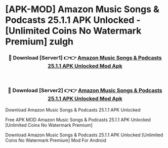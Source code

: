 # [APK-MOD] Amazon Music  Songs & Podcasts 25.1.1 APK Unlocked - [Unlimited Coins No Watermark Premium] zulgh



<div align="center">
<h3>🔴 Download [Server1] 👉👉 <a href="https://momento.my/?title=Amazon_Music__Songs_&_Podcasts_25.1.1_APK_Unlocked">Amazon Music  Songs & Podcasts 25.1.1 APK Unlocked Mod Apk</a></h3><br>

<h3>🔴 Download [Server2] 👉👉 <a href="https://momento.my/?title=Amazon_Music__Songs_&_Podcasts_25.1.1_APK_Unlocked">Amazon Music  Songs & Podcasts 25.1.1 APK Unlocked Mod Apk</a></h3>
</div>



Download Amazon Music  Songs & Podcasts 25.1.1 APK Unlocked 

Free APK MOD Amazon Music  Songs & Podcasts 25.1.1 APK Unlocked [Unlimited Coins No Watermark Premium]

Download Amazon Music  Songs & Podcasts 25.1.1 APK Unlocked [Unlimited Coins No Watermark Premium] Mod For Android
